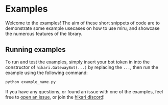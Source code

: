 # Examples

Welcome to the examples! The aim of these short snippets of code are to demonstrate some example usecases on how to use miru, and showcase the numerous features of the library.

## Running examples

To run and test the examples, simply insert your bot token in into the constructor of `hikari.GatewayBot(...)` by replacing the `...`, then run the example using the following command:

```sh
python example_name.py
```

If you have any questions, or found an issue with one of the examples, feel free to [open an issue](https://github.com/HyperGH/hikari-miru/issues/new), or join the [hikari discord](https://discord.gg/Jx4cNGG)!
